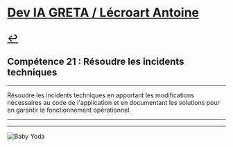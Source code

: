 
# [Dev IA GRETA / Lécroart Antoine](https://github.com/Dev-IA-2024/antoine.lecroart)

[↩️](..)
---

## Compétence 21 : Résoudre les incidents techniques

---

Résoudre les incidents techniques en apportant les modifications nécessaires au code de l'application et en documentant les solutions pour en garantir le fonctionnement opérationnel.

---
---
![Baby Yoda](https://images3.alphacoders.com/110/1108129.jpg)
